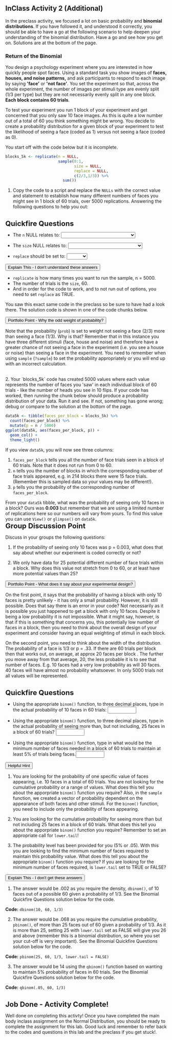 
## InClass Activity 2 (Additional)

In the preclass activity, we focused a lot on basic probability and **binomial distributions**. If you have followed it, and understood it correctly, you should be able to have a go at the following scenario to help deepen your understanding of the binomial distribution. Have a go and see how you get on. Solutions are at the bottom of the page. 

### Return of the Binomial

You design a psychology experiment where you are interested in how quickly people spot faces. Using a standard task you show images of **faces, houses, and noise patterns,** and ask participants to respond to each image by saying **'face'** or **'not face'**. You set the experiment so that, across the whole experiment, the number of images per stimuli type are evenly split (1/3 per type) but they are not necessarily evenly split in any one block. **Each block contains 60 trials**.  

To test your experiment you run 1 block of your experiment and get concerned that you only saw 10 face images. As this is quite a low number out of a total of 60 you think something might be wrong. You decide to create a probability distribution for a given block of your experiment to test the likelihood of seeing a face (coded as 1) versus not seeing a face (coded as 0).

You start off with the code below but it is incomplete. 


```r
blocks_5k <- replicate(n = NULL, 
                       sample(0:1, 
                              size = NULL, 
                              replace = NULL, 
                              c(2/3,1/3)) %>% 
                         sum())
```

1. Copy the code to a script and replace the `NULLs` with the correct value and statement to establish how many different numbers of faces you might see in 1 block of 60 trials, over 5000 replications. Answering the following questions to help you out:
<br>
<span style="font-size: 22px; font-weight: bold; color: var(--green);">Quickfire Questions</span>

* The `n` NULL relates to: <select class='solveme' data-answer='["Number of replications"]'> <option></option> <option>Number of replications</option> <option>Number of blocks in the experiment</option> <option>Number of trials in the experiment</option> <option>Number of faces in the experiment</option></select>

* The `size` NULL relates to: <select class='solveme' data-answer='["Number of trials in a block"]'> <option></option> <option>Number of faces in a block</option> <option>Number of houses in a block</option> <option>Number of trials in a block</option> <option>Number of noise patterns in a block</option></select>

* `replace` should be set to: <select class='solveme' data-answer='["TRUE"]'> <option></option> <option>TRUE</option> <option>FALSE</option></select>


<div class='solution'><button>Explain This - I don't understand these answers</button>

<div class="info">
<ul>
<li><code>replicate</code> is how many times you want to run the sample, n = 5000.</li>
<li>The number of trials is the <code>size</code>, 60.</li>
<li>And in order for the code to work, and to not run out of options, you need to set <code>replace</code> as TRUE.</li>
</ul>
<p>You saw this exact same code in the preclass so be sure to have had a look there. The solution code is shown in one of the code chunks below.</p>
</div>

</div>



<div class='solution'><button>Portfolio Point - Why the odd weight of probability?</button>

<div class="info">
<p>Note that the probability (<code>prob</code>) is set to weight not seeing a face (2/3) more than seeing a face (1/3). Why is that? Remember that in this instance you have three different stimuli (face, house and noise) and therefore have a greater chance of not seeing a face in the experiment (i.e. you see a house or noise) than seeing a face in the experiment. You need to remember when using <code>sample</code> (<code>?sample</code>) to set the probability appropriately or you will end up with an incorrect calculation.</p>
</div>

</div>

<br>
2. Your `blocks_5k` code has created 5000 values where each value represents the number of faces you 'saw' in each individual block of 60 trials - like the number of heads you see in 10 flips. If your code has worked, then running the chunk below should produce a probability distribution of your data. Run it and see. If not, something has gone wrong; debug or compare to the solution at the bottom of the page.  


```r
data5k <- tibble(faces_per_block = blocks_5k) %>% 
  count(faces_per_block) %>%
  mutate(p = n / 5000)
ggplot(data5k, aes(faces_per_block, p)) + 
  geom_col() + 
  theme_light()
```

If you view `data5k`, you will now see three columns: 


1. `faces_per_block` tells you all the number of face trials seen in a block of 60 trials. Note that it does not run from 0 to 60. 
2. `n` tells you the number of blocks in which the corresponding number of face trials appeared, e.g. in 214 blocks there were 15 face trials. (Remember this is sampled data so your values may be different!). 
3. `p` tells you the probability of the corresponding number of `faces_per_block`.

From your `data5k` tibble, what was the probability of seeing only 10 faces in a block? Ours was **0.003** but remember that we are using a limited number of replications here so our numbers will vary from yours. To find this value you can use `View()` or `glimpse()` on `data5k`.
<br>
<span style="font-size: 22px; font-weight: bold; color: var(--pink);">Group Discussion Point</span>

Discuss in your groups the following questions:

1. If the probability of seeing only 10 faces was p = 0.003, what does that say about whether our experiment is coded correctly or not?

2. We only have data for 25 potential different number of face trials within a block. Why does this value not stretch from 0 to 60, or at least have more potential values than 25?


<div class='solution'><button>Portfolio Point - What does it say about your experimental design?</button>

<div class="info">
<p>On the first point, it says that the probability of having a block with only 10 faces is pretty unlikely - it has only a small probability. However, it is still possible. Does that say there is an error in your code? Not necessarily as it is possible you just happened to get a block with only 10 faces. Despite it being a low probability it is not impossible. What it might say, however, is that if this is something that concerns you, this potentially low number of faces in a block, then you need to think about the overall design of your experiment and consider having an equal weighting of stimuli in each block.</p>
<p>On the second point, you need to think about the width of the distribution. The probability of a face is 1/3 or p = .33. If there are 60 trials per block then that works out, on average, at approx 20 faces per block . The further you move away from that average, 20, the less probable it is to see that number of faces. E.g. 10 faces had a very low probability as will 30 faces. 40 faces will have almost no probability whatsoever. In only 5000 trials not all values will be represented.</p>
</div>

</div>
  
<br> 
<span style="font-size: 22px; font-weight: bold; color: var(--green);">Quickfire Questions</span>

* Using the appropriate `binom()` function, to three decimal places, type in the actual probability of 10 faces in 60 trials: <input class='solveme nospaces' size='8' data-answer='["0.002",".002"]'/>

* Using the appropriate `binom()` function, to three decimal places, type in the actual probability of seeing more than, but not including, 25 faces in a block of 60 trials? <input class='solveme nospaces' size='8' data-answer='["0.068",".068"]'/> 

* Using the appropriate `binom()` function, type in what would be the minimum number of faces needed in a block of 60 trials to maintain at least 5% of trials being faces.<input class='solveme nospaces' size='8' data-answer='["14"]'/>


<div class='solution'><button>Helpful Hint</button>

<div class="info">
<ol style="list-style-type: decimal">
<li><p>You are looking for the probability of one specific value of faces appearing, i.e. 10 faces in a total of 60 trials. You are not looking for the cumulative probability or a range of values. What does this tell you about the apporpriate <code>binom()</code> function you require? Also, in the <code>sample</code> function, we created a vector of probability dependent on the appearance of both faces and other stimuli. For the <code>binom()</code> function, you need to include only the probability of faces appearing.</p></li>
<li><p>You are looking for the cumulative probability for seeing more than but not including 25 faces in a block of 60 trials. What does this tell you about the apporpriate <code>binom()</code> function you require? Remember to set an appropriate call for <code>lower.tail</code>!</p></li>
<li><p>The probability level has been provided for you (5% or .05). With this you are looking to find the minimum number of faces required to maintain this probability value. What does this tell you about the appropriate <code>binom()</code> function you require? If you are looking for the minimum number of faces required, is <code>lower.tail</code> set to TRUE or FALSE?</p></li>
</ol>
</div>

</div>
 


<div class='solution'><button>Explain This - I don't get these answers</button>

<div class="info">
<ol style="list-style-type: decimal">
<li>The answer would be .002 as you require the density, <code>dbinom()</code>, of 10 faces out of a possible 60 given a probability of 1/3. See the Binomial Quickfire Questions solution below for the code.</li>
</ol>
<p><strong>Code:</strong> <code>dbinom(10, 60, 1/3)</code></p>
<ol start="2" style="list-style-type: decimal">
<li>The answer would be .068 as you require the cumulative probability, <code>pbinom()</code>, of more than 25 faces out of 60 given a probability of 1/3. As it is more than 25, setting 25 with <code>lower.tail</code> set as FALSE will give you 26 and above (remember this is a binomial distribution, so where you set your cut-off is very important). See the Binomial Quickfire Questions solution below for the code.</li>
</ol>
<p><strong>Code:</strong> <code>pbinom(25, 60, 1/3, lower.tail = FALSE)</code></p>
<ol start="3" style="list-style-type: decimal">
<li>The answer would be 14 using the <code>qbinom()</code> function based on wanting to maintain 5% probability of faces in 60 trials. See the Binomial Quickfire Questions solution below for the code.</li>
</ol>
<p><strong>Code:</strong> <code>qbinom(.05, 60, 1/3)</code></p>
</div>

</div>

<br>
<span style="font-size: 22px; font-weight: bold; color: var(--blue);">Job Done - Activity Complete!</span>

Well done on completing this activty! Once you have completed the main body inclass assignment on the Normal Distribution, you should be ready to complete the assignment for this lab. Good luck and remember to refer back to the codes and questions in this lab and the preclass if you get stuck!.
